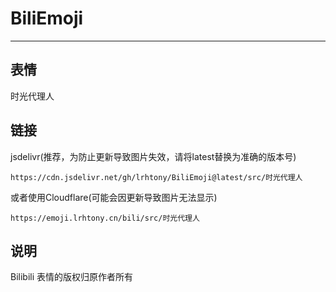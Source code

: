 # BiliEmoji
---
## 表情
时光代理人
## 链接
jsdelivr(推荐，为防止更新导致图片失效，请将latest替换为准确的版本号)
```
https://cdn.jsdelivr.net/gh/lrhtony/BiliEmoji@latest/src/时光代理人
```
或者使用Cloudflare(可能会因更新导致图片无法显示)
```
https://emoji.lrhtony.cn/bili/src/时光代理人
```
## 说明
Bilibili 表情的版权归原作者所有
